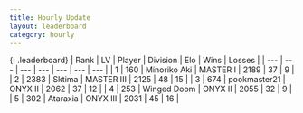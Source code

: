 ```yaml
---
title: Hourly Update
layout: leaderboard
category: hourly
---
```


{: .leaderboard}
| Rank | LV | Player | Division | Elo | Wins | Losses |
| --- | --- | --- | --- | --- | --- | --- |
| <span data-change="0">1</span> | 160 | <span title="ID: 456466">Minoriko Aki</span> | MASTER I | <span data-change="12">2189</span> | <span data-change="2">37</span> | <span data-change="0">9</span> |
| <span data-change="0">2</span> | 2383 | <span title="ID: 353063">Sktima</span> | MASTER III | <span data-change="0">2125</span> | <span data-change="0">48</span> | <span data-change="0">15</span> |
| <span data-change="0">3</span> | 674 | <span title="ID: 652474">pookmaster21</span> | ONYX II | <span data-change="0">2062</span> | <span data-change="0">37</span> | <span data-change="0">12</span> |
| <span data-change="0">4</span> | 253 | <span title="ID: 744396">Winged Doom</span> | ONYX II | <span data-change="0">2055</span> | <span data-change="0">32</span> | <span data-change="0">9</span> |
| <span data-change="0">5</span> | 302 | <span title="ID: 745153">Ataraxia</span> | ONYX III | <span data-change="0">2031</span> | <span data-change="0">45</span> | <span data-change="0">16</span> |